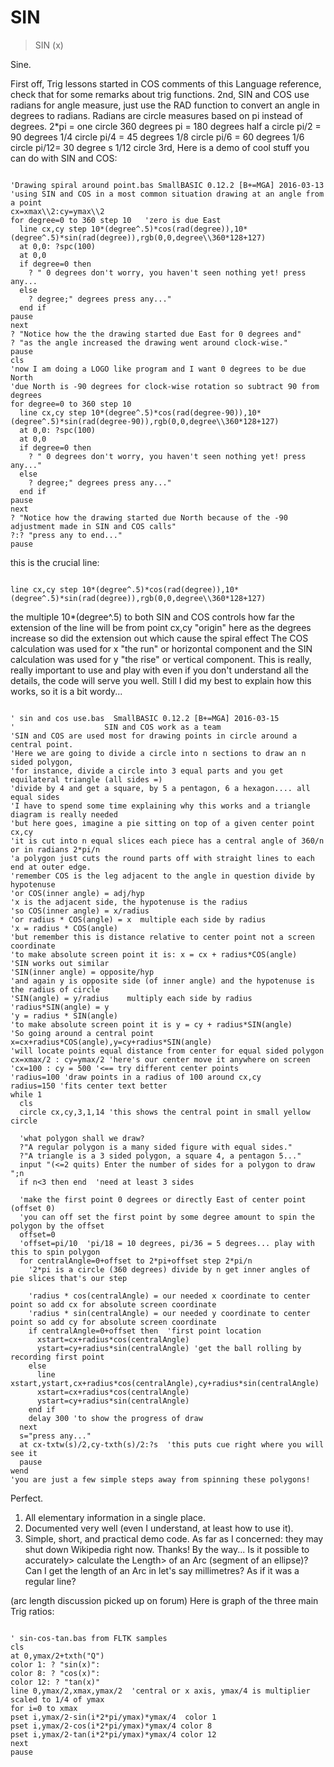 # SIN

> SIN (x)

Sine.

First off, Trig lessons started in COS comments of this Language reference, check that for some remarks about trig functions.
2nd, SIN and COS use radians for angle measure, just use the RAD function to convert an angle in degrees to radians. Radians are circle measures based on pi instead of degrees.
2*pi = one circle 360 degrees 
    pi = 180 degrees half a circle
 pi/2 = 90   degrees 1/4 circle
 pi/4 = 45   degrees 1/8 circle
 pi/6 = 60   degrees 1/6 circle
pi/12= 30   degree s 1/12 circle
3rd, Here is a demo of cool stuff you can do with SIN and COS:

~~~

'Drawing spiral around point.bas SmallBASIC 0.12.2 [B+=MGA] 2016-03-13
'using SIN and COS in a most common situation drawing at an angle from a point
cx=xmax\\2:cy=ymax\\2
for degree=0 to 360 step 10   'zero is due East
  line cx,cy step 10*(degree^.5)*cos(rad(degree)),10*(degree^.5)*sin(rad(degree)),rgb(0,0,degree\\360*128+127)
  at 0,0: ?spc(100)
  at 0,0
  if degree=0 then
    ? " 0 degrees don't worry, you haven't seen nothing yet! press any...
  else
    ? degree;" degrees press any..."
  end if
pause
next
? "Notice how the the drawing started due East for 0 degrees and"
? "as the angle increased the drawing went around clock-wise."
pause
cls
'now I am doing a LOGO like program and I want 0 degrees to be due North
'due North is -90 degrees for clock-wise rotation so subtract 90 from degrees  
for degree=0 to 360 step 10
  line cx,cy step 10*(degree^.5)*cos(rad(degree-90)),10*(degree^.5)*sin(rad(degree-90)),rgb(0,0,degree\\360*128+127)
  at 0,0: ?spc(100)
  at 0,0
  if degree=0 then
    ? " 0 degrees don't worry, you haven't seen nothing yet! press any..."
  else
    ? degree;" degrees press any..."
  end if
pause
next
? "Notice how the drawing started due North because of the -90 adjustment made in SIN and COS calls"
?:? "press any to end..."
pause

~~~

this is the crucial line:

~~~

line cx,cy step 10*(degree^.5)*cos(rad(degree)),10*(degree^.5)*sin(rad(degree)),rgb(0,0,degree\\360*128+127)

~~~

the multiple 10*(degree^.5) to both SIN and COS controls how far the extension of the line will be from point cx,cy "origin"
here as the degrees increase so did the extension out which cause the spiral effect
The COS calculation was used for x "the run" or horizontal component and the SIN calculation was used for y "the rise" or vertical component.
This is really, really important to use and play with even if you don't understand all the details, the code will serve you well.
Still I did my best to explain how this works, so it is a bit wordy... 

~~~

' sin and cos use.bas  SmallBASIC 0.12.2 [B+=MGA] 2016-03-15
'                    SIN and COS work as a team
'SIN and COS are used most for drawing points in circle around a central point.
'Here we are going to divide a circle into n sections to draw an n sided polygon,
'for instance, divide a circle into 3 equal parts and you get equilateral triangle (all sides =)
'divide by 4 and get a square, by 5 a pentagon, 6 a hexagon.... all equal sides
'I have to spend some time explaining why this works and a triangle diagram is really needed
'but here goes, imagine a pie sitting on top of a given center point cx,cy
'it is cut into n equal slices each piece has a central angle of 360/n or in radians 2*pi/n
'a polygon just cuts the round parts off with straight lines to each end at outer edge.
'remember COS is the leg adjacent to the angle in question divide by hypotenuse
'or COS(inner angle) = adj/hyp 
'x is the adjacent side, the hypotenuse is the radius
'so COS(inner angle) = x/radius  
'or radius * COS(angle) = x  multiple each side by radius
'x = radius * COS(angle)
'but remember this is distance relative to center point not a screen coordinate
'to make absolute screen point it is: x = cx + radius*COS(angle)
'SIN works out similar 
'SIN(inner angle) = opposite/hyp  
'and again y is opposite side (of inner angle) and the hypotenuse is the radius of circle
'SIN(angle) = y/radius    multiply each side by radius
'radius*SIN(angle) = y 
'y = radius * SIN(angle)
'to make absolute screen point it is y = cy + radius*SIN(angle)
'So going around a central point x=cx+radius*COS(angle),y=cy+radius*SIN(angle)
'will locate points equal distance from center for equal sided polygon
cx=xmax/2 : cy=ymax/2 'here's our center move it anywhere on screen
'cx=100 : cy = 500 '<== try different center points
'radius=100 'draw points in a radius of 100 around cx,cy
radius=150 'fits center text better
while 1
  cls
  circle cx,cy,3,1,14 'this shows the central point in small yellow circle
  
  'what polygon shall we draw?
  ?"A regular polygon is a many sided figure with equal sides."
  ?"A triangle is a 3 sided polygon, a square 4, a pentagon 5..."
  input "(<=2 quits) Enter the number of sides for a polygon to draw ";n
  if n<3 then end  'need at least 3 sides
  
  'make the first point 0 degrees or directly East of center point (offset 0)
  'you can off set the first point by some degree amount to spin the polygon by the offset
  offset=0 
  'offset=pi/10  'pi/18 = 10 degrees, pi/36 = 5 degrees... play with this to spin polygon
  for centralAngle=0+offset to 2*pi+offset step 2*pi/n     
    '2*pi is a circle (360 degrees) divide by n get inner angles of pie slices that's our step
    
    'radius * cos(centralAngle) = our needed x coordinate to center point so add cx for absolute screen coordinate
    'radius * sin(centralAngle) = our needed y coordinate to center point so add cy for absolute screen coordinate 
    if centralAngle=0+offset then  'first point location
      xstart=cx+radius*cos(centralAngle)
      ystart=cy+radius*sin(centralAngle) 'get the ball rolling by recording first point
    else
      line xstart,ystart,cx+radius*cos(centralAngle),cy+radius*sin(centralAngle)
      xstart=cx+radius*cos(centralAngle)
      ystart=cy+radius*sin(centralAngle)                         
    end if 
    delay 300 'to show the progress of draw   
  next
  s="press any..."
  at cx-txtw(s)/2,cy-txth(s)/2:?s  'this puts cue right where you will see it
  pause
wend
'you are just a few simple steps away from spinning these polygons!

~~~

Perfect.
1. All elementary information in a single place. 
2. Documented very well (even I understand, at least how to use it).
3. Simple, short, and practical demo code.
As far as I concerned: they may shut down Wikipedia right now. 
Thanks!
By the way... 
Is it possible to accurately> calculate the Length> of an Arc (segment of an ellipse)?
Can I get the length of an Arc in let's say millimetres? As if it was a regular line?

(arc length discussion picked up on forum)
Here is graph of the three main Trig ratios:

~~~

' sin-cos-tan.bas from FLTK samples
cls
at 0,ymax/2+txth("Q")
color 1: ? "sin(x)":
color 8: ? "cos(x)":
color 12: ? "tan(x)"
line 0,ymax/2,xmax,ymax/2  'central or x axis, ymax/4 is multiplier scaled to 1/4 of ymax
for i=0 to xmax
pset i,ymax/2-sin(i*2*pi/ymax)*ymax/4  color 1
pset i,ymax/2-cos(i*2*pi/ymax)*ymax/4 color 8
pset i,ymax/2-tan(i*2*pi/ymax)*ymax/4 color 12
next
pause

~~~


